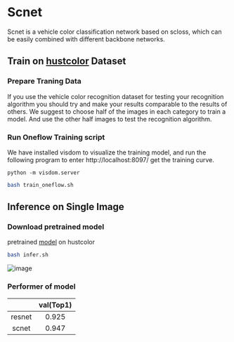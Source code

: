 # Scnet

Scnet is a vehicle color classification network based on scloss, which can be easily combined with different backbone networks.



## Train on [hustcolor](http://cloud.eic.hust.edu.cn:8071/~pchen/color.rar) Dataset

### Prepare Traning Data
If you use the vehicle color recognition dataset for testing your recognition algorithm you should try and make your results comparable to the results of others. We suggest to choose half of the images in each category to train a model. And use the other half images to test the recognition algorithm.


### Run Oneflow Training script
We have installed visdom to visualize the training model, and run the following program to enter http://localhost:8097/ get the training curve.

```
python -m visdom.server
```
```bash
bash train_oneflow.sh
```


## Inference on Single Image
### Download pretrained model
pretrained [model](https://oneflow-public.oss-cn-beijing.aliyuncs.com/model_zoo/cv/classification/transfer_learning/scnet_acc_0.947254.zip) on hustcolor

```bash
bash infer.sh
```
 ![image](https://github.com/XinYangDong/models/blob/main/scnet/data/red_prediction.png)
### Performer of model
|         | val(Top1) |
| :-----: | :-----------------: |
| resnet  |        0.925        |
| scnet   |        0.947        |
